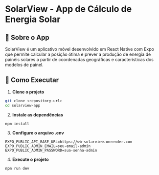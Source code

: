 # SolarView - App de Cálculo de Energia Solar

## 📱 Sobre o App

SolarView é um aplicativo móvel desenvolvido em React Native com Expo que permite calcular a posição ótima e prever a produção de energia de painéis solares a partir de coordenadas geográficas e características dos modelos de painel.

## 🚀 Como Executar

1. **Clone o projeto**
```bash
git clone <repository-url>
cd solarview-app
```

2. **Instale as dependências**
```bash
npm install
```

3. **Configure o arquivo .env**
```
EXPO_PUBLIC_API_BASE_URL=https://wb-solarview.onrender.com
EXPO_PUBLIC_ADMIN_EMAIL=seu-email-admin
EXPO_PUBLIC_ADMIN_PASSWORD=sua-senha-admin
```

4. **Execute o projeto**
```bash
npm run dev
```